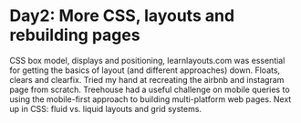 # Day2: More CSS, layouts and rebuilding pages

CSS box model, displays and positioning, learnlayouts.com was essential for getting the basics of layout (and different approaches) down. Floats, clears and clearfix. Tried my hand at recreating the airbnb and instagram page from scratch. Treehouse had a useful challenge on mobile queries to using the mobile-first approach to building multi-platform web pages. Next up in CSS: fluid vs. liquid layouts and grid systems.
